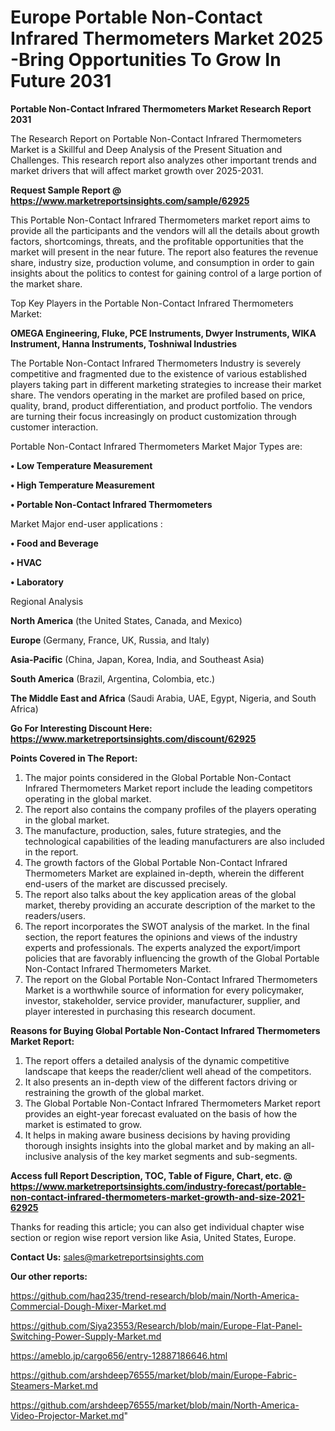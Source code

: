 # Europe Portable Non-Contact Infrared Thermometers Market 2025 -Bring Opportunities To Grow In Future 2031

<strong>Portable Non-Contact Infrared Thermometers Market Research Report 2031</strong>

The Research Report on Portable Non-Contact Infrared Thermometers Market is a Skillful and Deep Analysis of the Present Situation and Challenges. This research report also analyzes other important trends and market drivers that will affect market growth over 2025-2031.

<strong>Request Sample Report @ <a href=https://www.marketreportsinsights.com/sample/62925>https://www.marketreportsinsights.com/sample/62925</a></strong>

This Portable Non-Contact Infrared Thermometers market report aims to provide all the participants and the vendors will all the details about growth factors, shortcomings, threats, and the profitable opportunities that the market will present in the near future. The report also features the revenue share, industry size, production volume, and consumption in order to gain insights about the politics to contest for gaining control of a large portion of the market share.

Top Key Players in the Portable Non-Contact Infrared Thermometers Market:

<strong>OMEGA Engineering, Fluke, PCE Instruments, Dwyer Instruments, WIKA Instrument, Hanna Instruments, Toshniwal Industries</strong>

The Portable Non-Contact Infrared Thermometers Industry is severely competitive and fragmented due to the existence of various established players taking part in different marketing strategies to increase their market share. The vendors operating in the market are profiled based on price, quality, brand, product differentiation, and product portfolio. The vendors are turning their focus increasingly on product customization through customer interaction.

Portable Non-Contact Infrared Thermometers Market Major Types are:

<strong>• Low Temperature Measurement

• High Temperature Measurement

• Portable Non-Contact Infrared Thermometers</strong>

Market Major end-user applications :

<strong>• Food and Beverage

• HVAC

• Laboratory</strong>

Regional Analysis

</u><strong><b>North America</b></strong> (the United States, Canada, and Mexico)

<strong><b>Europe </b></strong>(Germany, France, UK, Russia, and Italy)

<strong><b>Asia-Pacific</b></strong> (China, Japan, Korea, India, and Southeast Asia)

<strong><b>South America</b></strong> (Brazil, Argentina, Colombia, etc.)

<strong><b>The Middle East and Africa</b></strong> (Saudi Arabia, UAE, Egypt, Nigeria, and South Africa)

<strong>Go For Interesting Discount Here: <a href=https://www.marketreportsinsights.com/discount/62925>https://www.marketreportsinsights.com/discount/62925</a></strong>

<strong>Points Covered in The Report:</strong>
<ol>
  <li>The major points considered in the Global Portable Non-Contact Infrared Thermometers Market report include the leading competitors operating in the global market.</li>
  <li>The report also contains the company profiles of the players operating in the global market.</li>
  <li>The manufacture, production, sales, future strategies, and the technological capabilities of the leading manufacturers are also included in the report.</li>
  <li>The growth factors of the Global Portable Non-Contact Infrared Thermometers Market are explained in-depth, wherein the different end-users of the market are discussed precisely.</li>
  <li>The report also talks about the key application areas of the global market, thereby providing an accurate description of the market to the readers/users.</li>
  <li>The report incorporates the SWOT analysis of the market. In the final section, the report features the opinions and views of the industry experts and professionals. The experts analyzed the export/import policies that are favorably influencing the growth of the Global Portable Non-Contact Infrared Thermometers Market.</li>
  <li>The report on the Global Portable Non-Contact Infrared Thermometers Market is a worthwhile source of information for every policymaker, investor, stakeholder, service provider, manufacturer, supplier, and player interested in purchasing this research document.</li>
</ol>
<strong>Reasons for Buying Global Portable Non-Contact Infrared Thermometers Market Report:</strong>

<ol>
  <li>The report offers a detailed analysis of the dynamic competitive landscape that keeps the reader/client well ahead of the competitors.</li>
  <li>It also presents an in-depth view of the different factors driving or restraining the growth of the global market.</li>
  <li>The Global Portable Non-Contact Infrared Thermometers Market report provides an eight-year forecast evaluated on the basis of how the market is estimated to grow.</li>
  <li>It helps in making aware business decisions by having providing thorough insights insights into the global market and by making an all-inclusive analysis of the key market segments and sub-segments.</li>
</ol>
<strong>Access full Report Description, TOC, Table of Figure, Chart, etc. @ <a href=https://www.marketreportsinsights.com/industry-forecast/portable-non-contact-infrared-thermometers-market-growth-and-size-2021-62925>https://www.marketreportsinsights.com/industry-forecast/portable-non-contact-infrared-thermometers-market-growth-and-size-2021-62925</a></strong>


Thanks for reading this article; you can also get individual chapter wise section or region wise report version like Asia, United States, Europe.

<strong>Contact Us:</strong>
sales@marketreportsinsights.com

<strong>Our other reports:</strong>

<a href=https://github.com/haq235/trend-research/blob/main/North-America-Commercial-Dough-Mixer-Market.md>https://github.com/haq235/trend-research/blob/main/North-America-Commercial-Dough-Mixer-Market.md</a>

<a href=https://github.com/Siya23553/Research/blob/main/Europe-Flat-Panel-Switching-Power-Supply-Market.md>https://github.com/Siya23553/Research/blob/main/Europe-Flat-Panel-Switching-Power-Supply-Market.md</a>

<a href=https://ameblo.jp/cargo656/entry-12887186646.html>https://ameblo.jp/cargo656/entry-12887186646.html</a>

<a href=https://github.com/arshdeep76555/market/blob/main/Europe-Fabric-Steamers-Market.md>https://github.com/arshdeep76555/market/blob/main/Europe-Fabric-Steamers-Market.md</a>

<a href=https://github.com/arshdeep76555/market/blob/main/North-America-Video-Projector-Market.md>https://github.com/arshdeep76555/market/blob/main/North-America-Video-Projector-Market.md</a>"
